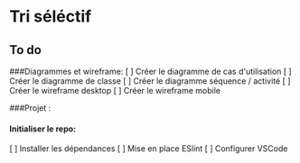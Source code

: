 # Tri séléctif

## To  do

###Diagrammes et wireframe:
 [ ] Créer le diagramme de cas d'utilisation
 [ ] Créer le diagramme de classe
 [ ] Créer le diagramme séquence / activité
 [ ] Créer le wireframe desktop
 [ ] Créer le wireframe mobile

###Projet :
#### Initialiser le repo:
[ ] Installer les dépendances
[ ] Mise en place ESlint
[ ] Configurer VSCode